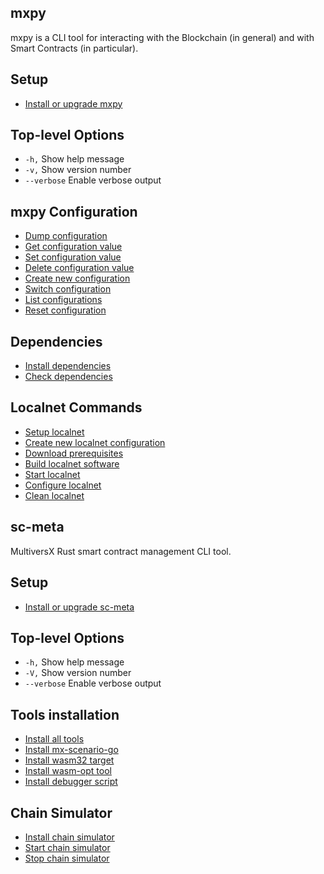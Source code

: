 ## mxpy

mxpy is a CLI tool for interacting with the Blockchain (in general) and with Smart Contracts (in particular).

## Setup
- [Install or upgrade mxpy](./content/mxpy-install-upgrade.md)
    
## Top-level Options
- `-h,` Show help message
- `-v,` Show version number
- `--verbose` Enable verbose output

## mxpy Configuration
- [Dump configuration](./content/config/mxpy-config-dump.md)
- [Get configuration value](./content/config/mxpy-config-get.md)
- [Set configuration value](./content/config/mxpy-config-set.md)
- [Delete configuration value](./content/config/mxpy-config-delete.md)
- [Create new configuration](./content/config/mxpy-config-new.md)
- [Switch configuration](./content/config/mxpy-config-switch.md)
- [List configurations](./content/config/mxpy-config-list.md)
- [Reset configuration](./content/config/mxpy-config-reset.md)
## Dependencies
- [Install dependencies](./content/deps/mxpy-deps-install.md)
- [Check dependencies](./content/deps/mxpy-deps-check.md)
## Localnet Commands
- [Setup localnet](./content/localnet/mxpy-localnet-setup.md)
- [Create new localnet configuration](./content/localnet/mxpy-localnet-new.md)
- [Download prerequisites](./content/localnet/mxpy-localnet-prerequisites.md)
- [Build localnet software](./content/localnet/mxpy-localnet-build.md)
- [Start localnet](./content/localnet/mxpy-localnet-start.md)
- [Configure localnet](./content/localnet/mxpy-localnet-config.md)
- [Clean localnet](./content/localnet/mxpy-localnet-clean.md)


## sc-meta

MultiversX Rust smart contract management CLI tool.

## Setup
- [Install or upgrade sc-meta](./content/sc-meta-install-upgrade.md)

## Top-level Options
- `-h,` Show help message
- `-V,` Show version number
- `--verbose` Enable verbose output

## Tools installation
- [Install all tools](./content/install/sc-meta-install-all.md)
- [Install mx-scenario-go](./content/install/sc-meta-install-mx-scenario-go.md)
- [Install wasm32 target](./content/install/sc-meta-install-wasm32.md)
- [Install wasm-opt tool](./content/install/sc-meta-install-wasm-opt.md)
- [Install debugger script](./content/install/sc-meta-install-debugger.md)
## Chain Simulator
- [Install chain simulator](./content/cs/sc-meta-cs-install.md)
- [Start chain simulator](./content/cs/sc-meta-cs-start.md)
- [Stop chain simulator](./content/cs/sc-meta-cs-stop.md)